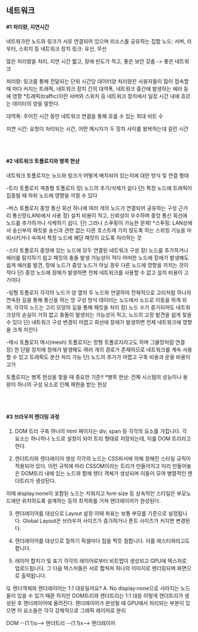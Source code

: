 ## 네트워크

#### #1 처리량, 지연시간

네트워크란 노드와 링크가 서로 연결되어 있으며 리소스를 공유하는 집합
노드: 서버, 라우터, 스위치 등 네트워크 장치
링크: 유선, 무선

많은 처리량을 처리, 지연 시간 짧고, 장애 빈도가 적고, 좋은 보안 갖춤 -> 좋은 네트워크

처리량: 링크를 통해 전달되는 단위 시간당 데이터양
처리량은 사용자들이 많이 접속할 때 마다 커지는 트래픽, 네트워크 장치 간의 대역폭, 네트워크 중간에 발생하는 에러 등에 영향
*트래픽(traffic)이란 서버와 스위치 등 네트워크 장치에서 일정 시간 내에 흐르는 데이터의 양을 말한다.

대역폭: 주어진 시간 동안 네트워크 연결을 통해 흐를 수 있는 최대 비트 수

지연 시간: 요청이 처리되는 시간, 어떤 메시지가 두 장치 사이를 왕복하는데 걸린 시간

</br> </br>

#### #2 네트워크 토폴로지와 병목 현상
네트워크 토폴로지는 노드와 링크가 어떻게 배치되어 있는지에 대한 방식 및 연결 형태

-트리 토폴로지
 계층형 토폴로지
 장) 노드의 추가/삭제가 쉽다
 단) 특정 노드에 트래픽이 집중될 때 하위 노드에 영향을 끼칠 수 있다

-버스 토폴로지
 중앙 통신 회선 하나에 여러 개의 노드가 연결되어 공유하는 구성
 근거리 통신망(LAN)에서 사용
 장) 설치 비용이 적고, 신뢰성이 우수하며 중앙 통신 회선에 노드를 추가하거나 삭제하기 쉽다.
 단) 그러나 스푸핑이 가능한 문제!
*스푸핑: LAN상에서 송신부의 패킷을 송신과 관련 없는 다른 호스트에 가지 않도록 하는 스위칭 기능을 마비시키거나 속여서 특정 노드에 해당 패킷이 오도록 처리하는 것

-스타 토폴로지
 중앙에 있는 노드에 모두 연결된 네트워크 구성
 장) 노드를 추가하거나 에러를 탐지하기 쉽고 패킷의 충돌 발생 가능성이 적다
 어떠한 노드에 장애가 발생해도 쉽게 에러를 발견, 장애 노드가 중앙 노드가 아닐 경우 다른 노드에 영향을 끼치는 것이 적다
 단) 중앙 노드에 장애가 발생하면 전체 네트워크를 사용할 수 없고 설치 비용이 고가이다




-링형 토폴로지
 각각의 노드가 양 옆의 두 노드와 연결하여 전체적으로 고리처럼 하나의 연속된 길을 통해 통신을 하는 망 구성 방식
 데이터는 노드에서 노드로 이동을 하게 되며, 각각의 노드는 고리 모양의 길을 통해 패킷을 처리
장) 노드 수가 증가되어도 네트워크상의 손실이 거의 없고 충돌이 발생되는 가능성이 적고, 노드의 고장 발견을 쉽게 찾을 수 있다
단) 네트워크 구성 변경이 어렵고 회선에 장애가 발생하면 전체 네트워크에 영향을 크게 끼친다

-메시 토폴로지
메시(mesh) 토폴로지는 망형 토폴로지라고도 하며 그물망처럼 연결
장) 한 단말 장치에 장애가 발생해도 여러 개의 경로가 존재하므로 네트워크를 계속 사용할 수 있고 트래픽도 분산 처리 가능
단) 노드의 추가가 어렵고 구축 비용과 운용 비용이 고가


토폴로지는 병목 현상을 찾을 때 중요한 기준!!
*병목 현상: 전체 시스템의 성능이나 용량이 하나의 구성 요소로 인해 제한을 받는 현상

</br> </br>

#### #3 브라우저 렌더링 과정
1. DOM 트리 구축
 하나의 html 페이지는 div, span 등 각각의 요소를 가집니다. 각 요소는 하나하나 노드로 설정이 되어 트리 형태로 저장되는데, 이를 DOM 트리라고 한다.

2. 렌더트리와 렌더레이어 생성
각각의 노드는 CSS파서에 의해 정해진 스타일 규칙이 적용되어 있다. 
이런 규칙에 따라 CSSOM이라는 트리가 만들어지고 
미리 만들어놓은 DOM트리 내에 있는 노드와 함께 렌더 객체가 생성되며
이들이 모여 병렬적인 렌더트리가 생성된다.

이때 display:none이 포함된 노드는 지워지고 font-size 등 상속적인 스타일은 부모노드에만 위치하도록 설계하는 등의 최적화를 거쳐 렌더레이어가 완성된다.

3. 렌더레이어를 대상으로 Layout 설정
이때 좌표는 보통 부모를 기준으로 설정됩니다. Global Layout은 브라우저 사이즈가 증가하거나 폰트 사이즈가 커지면 변경된다.

4. 렌더레이어를 대상으로 칠하기
픽셀마다 점을 찍듯 칠합니다. 이를 레스터화라고도 합니다.

5. 레이어 합치기 및 표기
각각의 레이어로부터 비트맵이 생성되고 GPU에 텍스처로 업로드됩니다.
그 다음 텍스처들은 서로 합쳐져 하나의 이미지로 렌더링되며 화면으로 출력됩니다.


Q. 렌더객체와 렌더레이어는 1:1 대응일까요?
A. No
display:none으로 사라지는 노드들이 있을 수 있기 때문
하지만 DOM트리와 렌더트리는 1:1 대응
이렇게 렌더트리가 생성된 후 렌더레이어에 올려진다.
렌더레이어가 완성될 때 GPU에서 처리되는 부분이 있으면 이 요소들은 각각 강제적으로 그래픽 레이어로 분리

DOM --(1:1)o--> 렌더트리 --(1:1)x--> 렌더레이어
